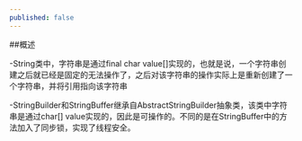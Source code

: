 ```yaml
---
published: false
---
```

##概述

-String类中，字符串是通过final char value[]实现的，也就是说，一个字符串创建之后就已经是固定的无法操作了，之后对该字符串的操作实际上是重新创建了一个字符串，并将引用指向该字符串

-StringBuilder和StringBuffer继承自AbstractStringBuilder抽象类，该类中字符串是通过char[] value实现的，因此是可操作的。不同的是在StringBuffer中的方法加入了同步锁，实现了线程安全。





